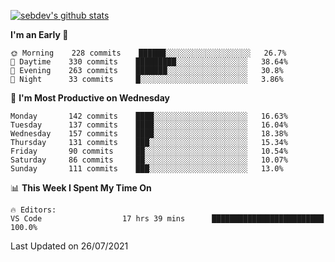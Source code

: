 [![sebdev's github stats](https://github-readme-stats.vercel.app/api?username=sebdeveloper6952&theme=vue-dark)](https://github.com/anuraghazra/github-readme-stats)
<!--START_SECTION:waka-->
**I'm an Early 🐤** 

```text
🌞 Morning    228 commits    ██████░░░░░░░░░░░░░░░░░░░   26.7% 
🌆 Daytime    330 commits    █████████░░░░░░░░░░░░░░░░   38.64% 
🌃 Evening    263 commits    ███████░░░░░░░░░░░░░░░░░░   30.8% 
🌙 Night      33 commits     █░░░░░░░░░░░░░░░░░░░░░░░░   3.86%

```
📅 **I'm Most Productive on Wednesday** 

```text
Monday       142 commits    ████░░░░░░░░░░░░░░░░░░░░░   16.63% 
Tuesday      137 commits    ████░░░░░░░░░░░░░░░░░░░░░   16.04% 
Wednesday    157 commits    ████░░░░░░░░░░░░░░░░░░░░░   18.38% 
Thursday     131 commits    ███░░░░░░░░░░░░░░░░░░░░░░   15.34% 
Friday       90 commits     ██░░░░░░░░░░░░░░░░░░░░░░░   10.54% 
Saturday     86 commits     ██░░░░░░░░░░░░░░░░░░░░░░░   10.07% 
Sunday       111 commits    ███░░░░░░░░░░░░░░░░░░░░░░   13.0%

```


📊 **This Week I Spent My Time On** 

```text
🔥 Editors: 
VS Code                  17 hrs 39 mins      █████████████████████████   100.0%

```


 Last Updated on 26/07/2021
<!--END_SECTION:waka-->
